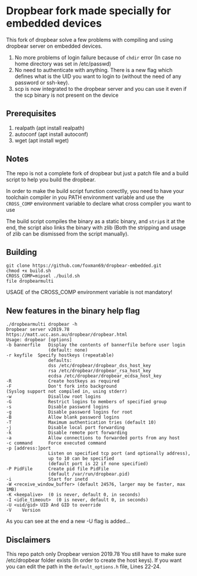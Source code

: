 Dropbear fork made specially for embedded devices
====================================================

This fork of dropbear solve a few problems with compiling and using dropbear server on embedded devices.
1) No more problems of login failure because of `chdir` error (In case no home directory was set in /etc/passwd)
2) No need to authenticate with anything. There is a new flag which defines what is the UID you want to login to (without the need of any password or ssh-key).
3) scp is now integrated to the dropbear server and you can use it even if the scp binary is not present on the device

Prerequisites
--------------------------------------
1) realpath (apt install realpath)
2) autoconf (apt install autoconf)
3) wget 	(apt install wget)

Notes
--------------------------------------
The repo is not a complete fork of dropbear but just a patch file and a build script to help you build the dropbear.

In order to make the build script function corectlly, you need to have your toolchain compiler in you PATH environment variable and use the `CROSS_COMP` environment variable to declare what cross compiler you want to use

The build script compiles the binary as a static binary, and `strip`s it at the end, the script also links the binary with zlib (Both the stripping and usage of zlib can be dismissed from the script manually).

Building
--------------------------------------
	git clone https://github.com/foxman69/dropbear-embedded.git
	chmod +x build.sh
	CROSS_COMP=mipsel ./build.sh
	file dropbearmulti

USAGE of the CROSS_COMP environment variable is not mandatory!

New features in the binary help flag
--------------------------------------
	./dropbearmulti dropbear -h
	Dropbear server v2019.78 https://matt.ucc.asn.au/dropbear/dropbear.html
	Usage: dropbear [options]
	-b bannerfile   Display the contents of bannerfile before user login
	                (default: none)
	-r keyfile  Specify hostkeys (repeatable)
	                defaults:
	                dss /etc/dropbear/dropbear_dss_host_key
	                rsa /etc/dropbear/dropbear_rsa_host_key
	                ecdsa /etc/dropbear/dropbear_ecdsa_host_key
	-R              Create hostkeys as required
	-F              Don't fork into background
	(Syslog support not compiled in, using stderr)
	-w              Disallow root logins
	-G              Restrict logins to members of specified group
	-s              Disable password logins
	-g              Disable password logins for root
	-B              Allow blank password logins
	-T              Maximum authentication tries (default 10)
	-j              Disable local port forwarding
	-k              Disable remote port forwarding
	-a              Allow connections to forwarded ports from any host
	-c command      Force executed command
	-p [address:]port
	                Listen on specified tcp port (and optionally address),
	                up to 10 can be specified
	                (default port is 22 if none specified)
	-P PidFile      Create pid file PidFile
	                (default /var/run/dropbear.pid)
	-i              Start for inetd
	-W <receive_window_buffer> (default 24576, larger may be faster, max 1MB)
	-K <keepalive>  (0 is never, default 0, in seconds)
	-I <idle_timeout>  (0 is never, default 0, in seconds)
	-U <uid/gid> UID And GID to override
	-V    Version

As you can see at the end a new -U flag is added...


Disclaimers
--------------------------------------
This repo patch only Dropbear version 2019.78
You still have to make sure /etc/dropbear folder exists (In order to create the host keys).
If you want you can edit the path in the `default_options.h` file, Lines 22-24.